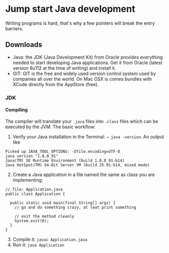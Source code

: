 # Jump start Java development

Writing programs is hard, that's why a few pointers will break the entry barriers.

## Downloads

- Java: the JDK (Java Development Kit) from Oracle provides everything needed to start developing Java applications. Get it from Oracle (latest version 8u112 at the time of writing) and install it.
- GIT: GIT is the free and widely used version control system used by companies all over the world. On Mac OSX is comes bundles with XCode directly from the AppStore (free).

### JDK

#### Compiling

The compiler will translate your `.java` files into `.class` files which can be executed by the JVM. The basic workflow:


1. Verify your Java installation in the Terminal: `→ java -version`. An output like
```
Picked up JAVA_TOOL_OPTIONS: -Dfile.encoding=UTF-8
java version "1.8.0_91"
Java(TM) SE Runtime Environment (build 1.8.0_91-b14)
Java HotSpot(TM) 64-Bit Server VM (build 25.91-b14, mixed mode)
```

2. Create a Java application in a file named the same as class you are implementing:
```
// file: Application.java
public class Application {

  public static void main(final String[] args) {
    // go and do something crazy, at leat print something

    // exit the method cleanly
    System.exit(0);
  }
}
```
3. Compile it: `javac Application.java`
4. Run it: `java Application`
